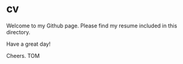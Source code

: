 # cv

Welcome to my Github page. Please find my resume included in this directory.

Have a great day!

Cheers. TOM
